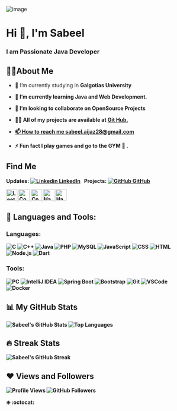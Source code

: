 ![image](https://github.com/user-attachments/assets/d98e0baa-01a7-472b-ba78-c32da3cc112c)


# Hi 👋, I'm Sabeel
### I am Passionate Java Developer 

## 🙋‍♂️About Me

* 🔭 I’m currently studying in <b>Galgotias University

* 🌱 I’m currently learning <b>Java and Web Development.

* 👯 I’m looking to collaborate on OpenSource Projects

* 👨‍💻 All of my projects are available at <a href="https://github.com/sabeel28">Git Hub.

* 📫 How to reach me <a href="https://mail.google.com/mail/u/0/#inbox">sabeel.aijaz28@gmail.com

* ⚡ Fun fact <b>I play games and go to the GYM 💪 .

## Find Me
Updates: [![Linkedin](https://i.sstatic.net/gVE0j.png) LinkedIn](https://www.linkedin.com/in/mohd-sabeel-aijaz-062718240//)
&nbsp;
Projects: [![GitHub](https://i.sstatic.net/tskMh.png) GitHub](https://github.com/sabeel28)



<a href="https://leetcode.com/u/sabeel_28/">
    <img src="https://upload.wikimedia.org/wikipedia/commons/1/19/LeetCode_logo_black.png" alt="LeetCode" width="30" height="30"/>
</a>
<a href="https://www.codechef.com/users/sabtech">
    <img src="https://cdn.codechef.com/sites/default/files/uploads/pictures/8c3a1ce5d0376ab5259c1eddb4edb43e.png" alt="CodeChef" width="30" height="30"/>
</a>
<a href="https://codeforces.com/profile/sabeel.aijaz28">
    <img src="https://upload.wikimedia.org/wikipedia/commons/thumb/0/0a/Codeforces_logo.svg/512px-Codeforces_logo.svg.png" alt="Codeforces" width="30" height="30"/>
</a>
<a href="https://www.hackerrank.com/profile/sabeel_aijaz28">
    <img src="https://upload.wikimedia.org/wikipedia/commons/6/65/HackerRank_logo.png" alt="HackerRank" width="30" height="30"/>
</a>
<a href="https://www.hackerearth.com/@sabeel.aijaz28">
    <img src="https://upload.wikimedia.org/wikipedia/commons/e/e8/HackerEarth_logo.png" alt="HackerEarth" width="30" height="30"/>
</a>


## 🚀 Languages and Tools:

### Languages:
![C](https://img.shields.io/badge/C-00599C?style=for-the-badge&logo=c&logoColor=white)
![C++](https://img.shields.io/badge/C++-00599C?style=for-the-badge&logo=c%2B%2B&logoColor=white)
![Java](https://img.shields.io/badge/Java-007396?style=for-the-badge&logo=java&logoColor=white)
![PHP](https://img.shields.io/badge/PHP-777BB4?style=for-the-badge&logo=php&logoColor=white)
![MySQL](https://img.shields.io/badge/MySQL-4479A1?style=for-the-badge&logo=mysql&logoColor=white)
![JavaScript](https://img.shields.io/badge/JavaScript-F7DF1E?style=for-the-badge&logo=javascript&logoColor=black)
![CSS](https://img.shields.io/badge/CSS-1572B6?style=for-the-badge&logo=css3&logoColor=white)
![HTML](https://img.shields.io/badge/HTML-E34F26?style=for-the-badge&logo=html5&logoColor=white)
![Node.js](https://img.shields.io/badge/Node.js-339933?style=for-the-badge&logo=nodedotjs&logoColor=white)
![Dart](https://img.shields.io/badge/Dart-0175C2?style=for-the-badge&logo=dart&logoColor=white)

### Tools:
![PC](https://img.shields.io/badge/Windows-0078D6?style=for-the-badge&logo=windows&logoColor=white)
![IntelliJ IDEA](https://img.shields.io/badge/IntelliJ%20IDEA-000000?style=for-the-badge&logo=intellij-idea&logoColor=white)
![Spring Boot](https://img.shields.io/badge/Spring%20Boot-6DB33F?style=for-the-badge&logo=springboot&logoColor=white)
![Bootstrap](https://img.shields.io/badge/Bootstrap-563D7C?style=for-the-badge&logo=bootstrap&logoColor=white)
![Git](https://img.shields.io/badge/Git-F05032?style=for-the-badge&logo=git&logoColor=white)
![VSCode](https://img.shields.io/badge/VS%20Code-0078d7?style=for-the-badge&logo=visual%20studio%20code&logoColor=white)
![Docker](https://img.shields.io/badge/Docker-2496ED?style=for-the-badge&logo=docker&logoColor=white)

## 📊 My GitHub Stats

![Sabeel's GitHub Stats](https://github-readme-stats.vercel.app/api?username=sabeel28&show_icons=true&theme=radical)
![Top Languages](https://github-readme-stats.vercel.app/api/top-langs/?username=sabeel28&layout=compact&theme=radical)

## 🔥 Streak Stats

![Sabeel's GitHub Streak](https://github-readme-streak-stats.herokuapp.com/?user=sabeel28&theme=radical)

## ❤ Views and Followers

![Profile Views](https://komarev.com/ghpvc/?username=sabeel28&color=red)
![GitHub Followers](https://img.shields.io/github/followers/sabeel28?label=Followers&style=social)



❇️ :octocat:
<!---
sabeel28/sabeel28 is a ✨ special ✨ repository because its `README.md` (this file) appears on your GitHub profile.
You can click the Preview link to take a look at your changes.
--->
